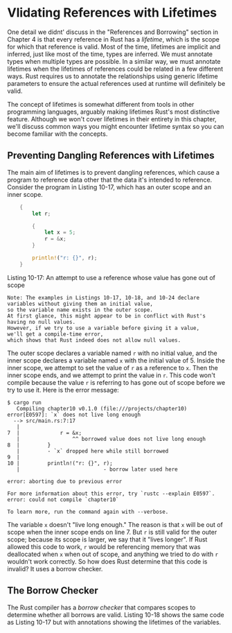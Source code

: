 # Vlidating References with Lifetimes

One detail we didnt' discuss in the "References and Borrowing" section in Chapter 4 is that every reference in Rust has a _lifetime_,
which is the scope for which that reference is valid.
Most of the time, lifetimes are implicit and inferred,
just like most of the time,
types are inferred.
We must annotate types when multiple types are possible.
In a similar way, we must annotate lifetimes when the lifetimes of references could be related in a few different ways.
Rust requires us to annotate
the relationships using generic lifetime parameters to ensure the actual references used at runtime will definitely be valid.

The concept of lifetimes is somewhat different from tools in other programming languages,
arguably making lifetimes Rust's most distinctive feature.
Although we won't cover lifetimes in their entirety in this chapter,
we'll discuss common ways you might encounter lifetime syntax so you can become familiar with the concepts.

## Preventing Dangling References with Lifetimes

The main aim of lifetimes is to prevent dangling references,
which cause a program to reference data other that the data it's intended to reference.
Consider the program in Listing 10-17, which has an outer scope and an inner scope.

```rs
    {
        let r;

        {
            let x = 5;
            r = &x;
        }

        println!("r: {}", r);
    }
```

Listing 10-17: An attempt to use a reference whose value has gone out of scope

```
Note: The examples in Listings 10-17, 10-18, and 10-24 declare variables without giving them an initial value,
so the variable name exists in the outer scope.
At first glance, this might appear to be in conflict with Rust's having no null values.
However, if we try to use a variable before giving it a value,
we'll get a compile-time error,
which shows that Rust indeed does not allow null values.
```

The outer scope declares a variable named `r` with no initial value,
and the inner scope declares a variable named `x` with the initial value of 5.
Inside the inner scope, we attempt to set the value of `r` as a reference to `x`.
Then the inner scope ends, and we attempt to print the value in `r`.
This code won't compile because the value `r` is referring to has gone out of scope before we try to use it.
Here is the error message:

```
$ cargo run
   Compiling chapter10 v0.1.0 (file:///projects/chapter10)
error[E0597]: `x` does not live long enough
  --> src/main.rs:7:17
   |
7  |             r = &x;
   |                 ^^ borrowed value does not live long enough
8  |         }
   |         - `x` dropped here while still borrowed
9  |
10 |         println!("r: {}", r);
   |                           - borrow later used here

error: aborting due to previous error

For more information about this error, try `rustc --explain E0597`.
error: could not compile `chapter10`

To learn more, run the command again with --verbose.
```

The variable `x` doesn't "live long enough." The reason is that `x` will be out of scope when the inner scope ends on line 7.
But `r` is still valid for the outer scope;
because its scope is larger,
we say that it "lives longer".
If Rust allowed this code to work,
`r` would be referencing memory that was deallocated when `x` when out of scope,
and anything we tried to do with `r` wouldn't work correctly.
So how does Rust determine that this code is invalid?
It uses a borrow checker.

## The Borrow Checker

The Rust compiler has a _borrow checker_ that compares scopes to determine whether all borrows are valid.
Listing 10-18 shows the same code as Listing 10-17 but with annotations showing the lifetimes of the variables.
